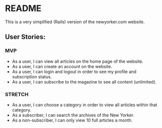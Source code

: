 # README

This is a very simplified (Rails) version of the newyorker.com website.

## User Stories:

### MVP
* As a user, I can view all articles on the home page of the website.
* As a user, I can create an account on the website.
* As a user, I can login and logout in order to see my profile and subscription status.
* As a user, I can subscribe to the magazine to see all content (unlimited).

### STRETCH
* As a user, I can choose a category in order to view all articles within that category.
* As a subscriber, I can search the archives of the New Yorker.
* As a non-subscriber, I can only view 10 full articles a month.

